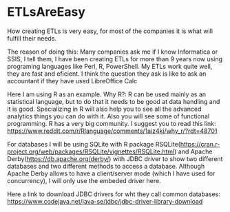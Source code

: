 # ETLsAreEasy
How creating ETLs is very easy, for most of the companies it is what will fulfill their needs. 

The reason of doing this: 
Many companies ask me if I know Informatica or SSIS, I tell them, I have been creating ETLs for more than 9 years now using programing languages like Perl, R, PowerShell.
My ETLs work quite well, they are fast and eficient. 
I think the question they ask is like to ask an accountant if they have used LibreOffice Calc

Here I am using R as an example.
Why R?: R can be used mainly as an statistical language, but to do that it needs to be good at data handling and it is good.
Specializing in R will also help you to see all the advanced analytics things you can do with it.
Also you will see some of functional programming.
R has a very big community.
I suggest you to read this link: https://www.reddit.com/r/Rlanguage/comments/1aiz4kj/why_r/?rdt=48701

For databases I will be using SQLite with R package RSQLite(https://cran.r-project.org/web/packages/RSQLite/vignettes/RSQLite.html)
and Apache Derby(https://db.apache.org/derby/) with JDBC driver to show two different databases and two different methods to access a database.
Although Apache Derby allows to have a client/server mode (which I have used for concurrency), I will only use the embeded driver here.

Here a link to download JDBC drivers for wht they call common databases:
https://www.codejava.net/java-se/jdbc/jdbc-driver-library-download
